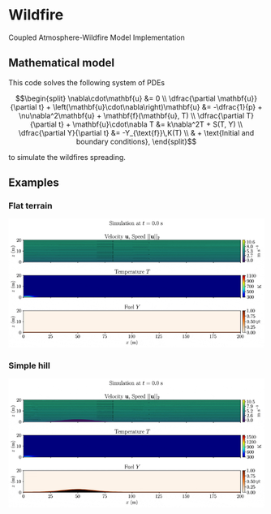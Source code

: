 # Wildfire
Coupled Atmosphere-Wildfire Model Implementation

## Mathematical model
This code solves the following system of PDEs 

```math
\begin{split}
    \nabla\cdot\mathbf{u} &= 0 \\
    \dfrac{\partial \mathbf{u}}{\partial t} + \left(\mathbf{u}\cdot\nabla\right)\mathbf{u} &= -\dfrac{1}{p} + \nu\nabla^2\mathbf{u} + \mathbf{f}(\mathbf{u}, T) \\
    \dfrac{\partial T}{\partial t} + \mathbf{u}\cdot\nabla T &= k\nabla^2T + S(T, Y) \\
    \dfrac{\partial Y}{\partial t} &= -Y_{\text{f}}\,K(T) \\
    & + \text{Initial and boundary conditions},
\end{split}
```
to simulate the wildfires spreading.

## Examples

### Flat terrain
![Flat fire](./examples/simulations/2d/flat.gif)

### Simple hill
![Hill fire](./examples/simulations/2d/hill.gif)
